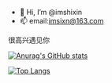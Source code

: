 - 👋 Hi, I’m @imshixin
- 📫 email:imsixn@163.com

很高兴遇见你
<!---
imshixin/imshixin is a ✨ special ✨ repository because its `README.md` (this file) appears on your GitHub profile.
You can click the Preview link to take a look at your changes.
--->
[![Anurag's GitHub stats](https://github-readme-stats.vercel.app/api?username=imshixin)](https://github.com/anuraghazra/github-readme-stats)

[![Top Langs](https://github-readme-stats.vercel.app/api/top-langs/?username=imshixin&layout=compact)](https://github.com/anuraghazra/github-readme-stats)
